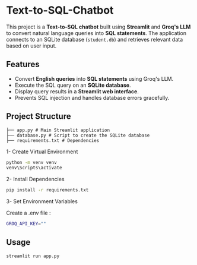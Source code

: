 # Text-to-SQL-Chatbot
This project is a **Text-to-SQL chatbot** built using **Streamlit** and **Groq's LLM** to convert natural language queries into **SQL statements**. The application connects to an SQLite database (`student.db`) and retrieves relevant data based on user input.
## **Features**
- Convert **English queries** into **SQL statements** using Groq's LLM.
- Execute the SQL query on an **SQLite database**.
- Display query results in a **Streamlit web interface**.
- Prevents SQL injection and handles database errors gracefully.

## **Project Structure**
```plaintxt
├── app.py # Main Streamlit application
├── database.py # Script to create the SQLite database
├── requirements.txt # Dependencies
```
1- Create Virtual Environment
```sh
python -m venv venv
venv\Scripts\activate
```
2- Install Dependencies
```sh
pip install -r requirements.txt
```
3- Set Environment Variables

Create a .env file :
```sh
GROQ_API_KEY=""
```
## **Usage**
```sh
streamlit run app.py
```
